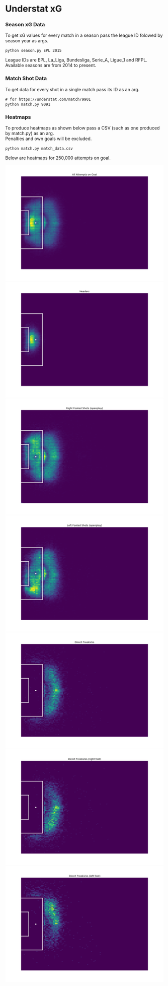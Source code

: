 # Understat xG

### Season xG Data

To get xG values for every match in a season pass the league ID folowed by season year as args.
```
python season.py EPL 2015
```
League IDs are EPL, La_Liga, Bundesliga, Serie_A, Ligue_1 and RFPL.  
Available seasons are from 2014 to present.



### Match Shot Data
To get data for every shot in a single match pass its ID as an arg.  
```
# for https://understat.com/match/9901
python match.py 9091
```

### Heatmaps
To produce heatmaps as shown below pass a CSV (such as one produced by match.py) as an arg.  
Penalties and own goals will be excluded.
```
python match.py match_data.csv
```

Below are heatmaps for 250,000 attempts on goal.

![](figures/all_shots.png)
![](figures/head.png)
![](figures/right_foot.png)
![](figures/left_foot.png)
![](figures/freekicks.png)
![](figures/freekicks_right.png)
![](figures/freekicks_left.png)
